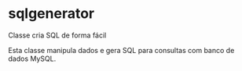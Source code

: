 sqlgenerator
============

Classe cria SQL de forma fácil

Esta classe manipula dados e gera SQL para consultas com banco de dados MySQL.
